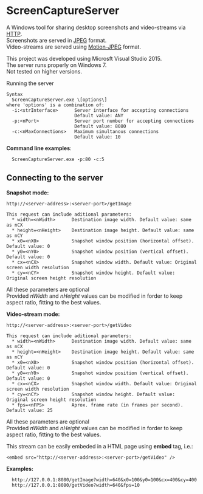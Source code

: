 # ScreenCaptureServer
<p>A Windows tool for sharing desktop screenshots and video-streams via <a href="https://en.wikipedia.org/wiki/Hypertext_Transfer_Protocol">HTTP</a>.<br/>
Screenshots are served in <a href="https://en.wikipedia.org/wiki/JPEG">JPEG</a> format.<br/>
Video-streams are served using <a href="https://en.wikipedia.org/wiki/Motion_JPEG">Motion-JPEG</a> format.</p>

<p>This project was developed using Microsft Visual Studio 2015.<br/>
The server runs properly on Windows 7.<br/>
Not tested on higher versions.</p

## Running the server
```
Syntax
  ScreenCaptureServer.exe \[options\]
where 'options' is a combination of:
  -i:<strInterface>      Server interface for accepting connections
                         Default value: ANY
  -p:<nPort>             Server port number for accepting connections
                         Default value: 8080
  -c:<nMaxConnections>   Maximum simultanous connections
                         Default value: 10
```

**Command line examples**:
```
  ScreenCaptureServer.exe -p:80 -c:5
```
  
## Connecting to the server
**Snapshot mode:**
```
http://<server-address>:<server-port>/getImage
  
This request can include aditional parameters:
  * width=<nWidth>      Destination image width. Default value: same as nCX
  * height=<nHeight>    Destination image height. Default value: same as nCY
  * x0=<nX0>            Snapshot window position (horizontal offset). Default value: 0
  * y0=<nY0>            Snapshot window position (vertical offset). Default value: 0
  * cx=<nCX>            Snapshot window width. Default value: Original screen width resolution
  * cy=<nCY>            Snapshot window height. Default value: Original screen height resolution
```
<p>All these parameters are optional<br/>
Provided <i>nWidth</i> and <i>nHeight</i> values can be modified in forder to keep aspect ratio, fitting to the best values.</p>

**Video-stream mode:**
```
http://<server-address>:<server-port>/getVideo
  
This request can include aditional parameters:
  * width=<nWidth>      Destination image width. Default value: same as nCX
  * height=<nHeight>    Destination image height. Default value: same as nCY
  * x0=<nX0>            Snapshot window position (horizontal offset). Default value: 0
  * y0=<nY0>            Snapshot window position (vertical offset). Default value: 0
  * cx=<nCX>            Snapshot window width. Default value: Original screen width resolution
  * cy=<nCY>            Snapshot window height. Default value: Original screen height resolution
  * fps=<nFPS>          Aprox. frame rate (in frames per second). Default value: 25
```
<p>All these parameters are optional<br/>
Provided <i>nWidth</i> and <i>nHeight</i> values can be modified in forder to keep aspect ratio, fitting to the best values.</p>

This stream can be easily embeded in a HTML page using **embed** tag, i.e.:
```
<embed src="http://<server-address>:<server-port>/getVideo" />
```

**Examples:**
```
  http://127.0.0.1:8080/getImage?width=640&x0=100&y0=100&cx=400&cy=400
  http://127.0.0.1:8080/getVideo?width=640&fps=10
```
